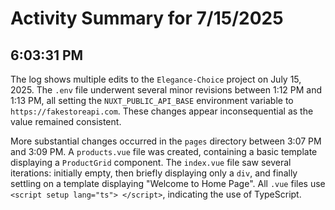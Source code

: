 # Activity Summary for 7/15/2025

## 6:03:31 PM
The log shows multiple edits to the `Elegance-Choice` project on July 15, 2025.  The `.env` file underwent several minor revisions between 1:12 PM and 1:13 PM, all setting the `NUXT_PUBLIC_API_BASE` environment variable to `https://fakestoreapi.com`.  These changes appear inconsequential as the value remained consistent.

More substantial changes occurred in the `pages` directory between 3:07 PM and 3:09 PM.  A `products.vue` file was created, containing a basic template displaying a `ProductGrid` component.  The `index.vue` file saw several iterations: initially empty, then briefly displaying only a `div`, and finally settling on a template displaying "Welcome to Home Page".  All `.vue` files use `<script setup lang="ts"> </script>`, indicating the use of TypeScript.
